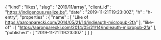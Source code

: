 {
  "kind" : "likes",
  "slug" : "2019/11/array",
  "client_id" : "https://indigenous.realize.be",
  "date" : "2019-11-21T19:23:00Z",
  "h" : "h-entry",
  "properties" : {
    "name" : [ "Like of https://aaronparecki.com/2014/05/21/14/indieauth-micropub-2fa" ],
    "like-of" : [ "https://aaronparecki.com/2014/05/21/14/indieauth-micropub-2fa" ],
    "published" : [ "2019-11-21T19:23:00Z" ]
  }
}
